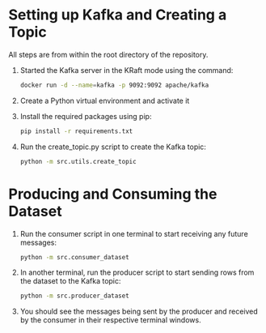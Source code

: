 # Setting up Kafka and Creating a Topic

All steps are from within the root directory of the repository.

1. Started the Kafka server in the KRaft mode using the command:

   ```bash
   docker run -d --name=kafka -p 9092:9092 apache/kafka
   ```

2. Create a Python virtual environment and activate it
3. Install the required packages using pip:

   ```bash
   pip install -r requirements.txt
   ```

4. Run the create_topic.py script to create the Kafka topic:

   ```bash
   python -m src.utils.create_topic
   ```

# Producing and Consuming the Dataset

1. Run the consumer script in one terminal to start receiving any future messages:

   ```bash
   python -m src.consumer_dataset
   ```

2. In another terminal, run the producer script to start sending rows from the dataset to the Kafka topic:

   ```bash
   python -m src.producer_dataset
   ```

3. You should see the messages being sent by the producer and received by the consumer in their respective terminal windows.
